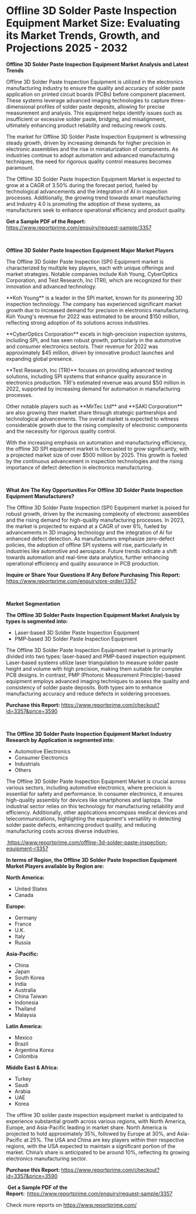 <p><h1>Offline 3D Solder Paste Inspection Equipment Market Size: Evaluating its Market Trends, Growth, and Projections 2025 - 2032</h1></p><p><strong>Offline 3D Solder Paste Inspection Equipment Market Analysis and Latest Trends</strong></p>
<p><p>Offline 3D Solder Paste Inspection Equipment is utilized in the electronics manufacturing industry to ensure the quality and accuracy of solder paste application on printed circuit boards (PCBs) before component placement. These systems leverage advanced imaging technologies to capture three-dimensional profiles of solder paste deposits, allowing for precise measurement and analysis. This equipment helps identify issues such as insufficient or excessive solder paste, bridging, and misalignment, ultimately enhancing product reliability and reducing rework costs.</p><p>The market for Offline 3D Solder Paste Inspection Equipment is witnessing steady growth, driven by increasing demands for higher precision in electronic assemblies and the rise in miniaturization of components. As industries continue to adopt automation and advanced manufacturing techniques, the need for rigorous quality control measures becomes paramount. </p><p>The Offline 3D Solder Paste Inspection Equipment Market is expected to grow at a CAGR of 3.50% during the forecast period, fueled by technological advancements and the integration of AI in inspection processes. Additionally, the growing trend towards smart manufacturing and Industry 4.0 is promoting the adoption of these systems, as manufacturers seek to enhance operational efficiency and product quality.</p></p>
<p><strong>Get a Sample PDF of the Report:&nbsp;</strong> <a href="https://www.reportprime.com/enquiry/request-sample/3357?utm_campaign=2295&utm_medium=2&utm_source=Github&utm_content=ia&utm_term=18032025&utm_id=offline-3d-solder-paste-inspection-equipment">https://www.reportprime.com/enquiry/request-sample/3357</a></p>
<p>&nbsp;</p>
<p><strong>Offline 3D Solder Paste Inspection Equipment Major Market Players</strong></p>
<p><p>The Offline 3D Solder Paste Inspection (SPI) Equipment market is characterized by multiple key players, each with unique offerings and market strategies. Notable companies include Koh Young, CyberOptics Corporation, and Test Research, Inc (TRI), which are recognized for their innovation and advanced technology.</p><p>**Koh Young** is a leader in the SPI market, known for its pioneering 3D inspection technology. The company has experienced significant market growth due to increased demand for precision in electronics manufacturing. Koh Young's revenue for 2022 was estimated to be around $150 million, reflecting strong adoption of its solutions across industries.</p><p>**CyberOptics Corporation** excels in high-precision inspection systems, including SPI, and has seen robust growth, particularly in the automotive and consumer electronics sectors. Their revenue for 2022 was approximately $45 million, driven by innovative product launches and expanding global presence.</p><p>**Test Research, Inc (TRI)** focuses on providing advanced testing solutions, including SPI systems that enhance quality assurance in electronics production. TRI's estimated revenue was around $50 million in 2022, supported by increasing demand for automation in manufacturing processes.</p><p>Other notable players such as **MirTec Ltd** and **SAKI Corporation** are also growing their market share through strategic partnerships and technological advancements. The overall market is expected to witness considerable growth due to the rising complexity of electronic components and the necessity for rigorous quality control.</p><p>With the increasing emphasis on automation and manufacturing efficiency, the offline 3D SPI equipment market is forecasted to grow significantly, with a projected market size of over $500 million by 2025. This growth is fueled by the continuous advancement in inspection technologies and the rising importance of defect detection in electronics manufacturing.</p></p>
<p>&nbsp;</p>
<p><strong>What Are The Key Opportunities For Offline 3D Solder Paste Inspection Equipment Manufacturers?</strong></p>
<p><p>The Offline 3D Solder Paste Inspection (SPI) Equipment market is poised for robust growth, driven by the increasing complexity of electronic assemblies and the rising demand for high-quality manufacturing processes. In 2023, the market is projected to expand at a CAGR of over 6%, fueled by advancements in 3D imaging technology and the integration of AI for enhanced defect detection. As manufacturers emphasize zero-defect policies, the adoption of offline SPI systems will rise, particularly in industries like automotive and aerospace. Future trends indicate a shift towards automation and real-time data analytics, further enhancing operational efficiency and quality assurance in PCB production.</p></p>
<p><strong>Inquire or Share Your Questions If Any Before Purchasing This Report:</strong> <a href="https://www.reportprime.com/enquiry/pre-order/3357?utm_campaign=2295&utm_medium=2&utm_source=Github&utm_content=ia&utm_term=18032025&utm_id=offline-3d-solder-paste-inspection-equipment">https://www.reportprime.com/enquiry/pre-order/3357</a></p>
<p>&nbsp;</p>
<p><strong>Market Segmentation</strong></p>
<p><strong>The Offline 3D Solder Paste Inspection Equipment Market Analysis by types is segmented into:</strong></p>
<p><ul><li>Laser-based 3D Solder Paste Inspection Equipment</li><li>PMP-based 3D Solder Paste Inspection Equipment</li></ul></p>
<p><p>The Offline 3D Solder Paste Inspection Equipment market is primarily divided into two types: laser-based and PMP-based inspection equipment. Laser-based systems utilize laser triangulation to measure solder paste height and volume with high precision, making them suitable for complex PCB designs. In contrast, PMP (Photonic Measurement Principle)-based equipment employs advanced imaging techniques to assess the quality and consistency of solder paste deposits. Both types aim to enhance manufacturing accuracy and reduce defects in soldering processes.</p></p>
<p><strong>Purchase this Report:&nbsp;</strong><a href="https://www.reportprime.com/checkout?id=3357&price=3590&utm_campaign=2295&utm_medium=2&utm_source=Github&utm_content=ia&utm_term=18032025&utm_id=offline-3d-solder-paste-inspection-equipment">https://www.reportprime.com/checkout?id=3357&price=3590</a></p>
<p>&nbsp;</p>
<p><strong>The Offline 3D Solder Paste Inspection Equipment Market Industry Research by Application is segmented into:</strong></p>
<p><ul><li>Automotive Electronics</li><li>Consumer Electronics</li><li>Industrials</li><li>Others</li></ul></p>
<p><p>The Offline 3D Solder Paste Inspection Equipment Market is crucial across various sectors, including automotive electronics, where precision is essential for safety and performance. In consumer electronics, it ensures high-quality assembly for devices like smartphones and laptops. The industrial sector relies on this technology for manufacturing reliability and efficiency. Additionally, other applications encompass medical devices and telecommunications, highlighting the equipment's versatility in detecting solder paste defects, enhancing product quality, and reducing manufacturing costs across diverse industries.</p></p>
<p><a href="https://www.reportprime.com/offline-3d-solder-paste-inspection-equipment-r3357?utm_campaign=2295&utm_medium=2&utm_source=Github&utm_content=ia&utm_term=18032025&utm_id=offline-3d-solder-paste-inspection-equipment">&nbsp;https://www.reportprime.com/offline-3d-solder-paste-inspection-equipment-r3357</a></p>
<p><strong>In terms of Region, the Offline 3D Solder Paste Inspection Equipment Market Players available by Region are:</strong></p>
<p>
    <p> <strong> North America: </strong>
        <ul>
            <li>United States</li>
            <li>Canada</li>
        </ul>
        </p> 
    <p> <strong> Europe: </strong>
        <ul>
            <li>Germany</li>
            <li>France</li>
            <li>U.K.</li>
            <li>Italy</li>
            <li>Russia</li>
        </ul>
        </p> 
    <p> <strong> Asia-Pacific: </strong>
        <ul>
            <li>China</li>
            <li>Japan</li>
            <li>South Korea</li>
            <li>India</li>
            <li>Australia</li>
            <li>China Taiwan</li>
            <li>Indonesia</li>
            <li>Thailand</li>
            <li>Malaysia</li>
        </ul>
        </p> 
    <p> <strong> Latin America: </strong>
        <ul>
            <li>Mexico</li>
            <li>Brazil</li>
            <li>Argentina Korea</li>
            <li>Colombia</li>
        </ul>
        </p> 
    <p> <strong> Middle East & Africa: </strong>
        <ul>
            <li>Turkey</li>
            <li>Saudi</li>
            <li>Arabia</li>
            <li>UAE</li>
            <li>Korea</li>
        </ul>
    </p>
    </p>
<p><p>The offline 3D solder paste inspection equipment market is anticipated to experience substantial growth across various regions, with North America, Europe, and Asia-Pacific leading in market share. North America is projected to hold approximately 35%, followed by Europe at 30%, and Asia-Pacific at 25%. The USA and China are key players within their respective regions, with the USA expected to maintain a significant portion of the market. China’s share is anticipated to be around 10%, reflecting its growing electronics manufacturing sector.</p></p>
<p><strong>Purchase this Report: </strong><a href="https://www.reportprime.com/checkout?id=3357&price=3590&utm_campaign=2295&utm_medium=2&utm_source=Github&utm_content=ia&utm_term=18032025&utm_id=offline-3d-solder-paste-inspection-equipment">https://www.reportprime.com/checkout?id=3357&price=3590</a></p>
<p>&nbsp;<strong>Get a Sample PDF of the Report:&nbsp;&nbsp;</strong><a href="https://www.reportprime.com/enquiry/request-sample/3357?utm_campaign=2295&utm_medium=2&utm_source=Github&utm_content=ia&utm_term=18032025&utm_id=offline-3d-solder-paste-inspection-equipment">https://www.reportprime.com/enquiry/request-sample/3357</a></p>
<p><strong></strong></p>
<p>Check more reports on <a href="https://www.reportprime.com/?utm_campaign=2295&utm_medium=2&utm_source=Github&utm_content=ia&utm_term=18032025&utm_id=offline-3d-solder-paste-inspection-equipment">https://www.reportprime.com/</a></p>